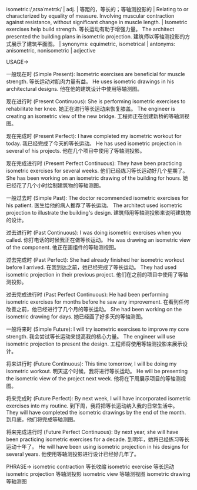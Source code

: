 isometric:/ˌaɪsəˈmetrɪk/ | adj. | 等距的，等长的；等轴测投影的 |  Relating to or characterized by equality of measure.  Involving muscular contraction against resistance, without significant change in muscle length. |  Isometric exercises help build strength. 等长运动有助于增强力量。 The architect presented the building plans in isometric projection. 建筑师以等轴测投影的方式展示了建筑平面图。 | synonyms:  equimetric, isometrical | antonyms: anisometric, nonisometric | adjective


USAGE->

一般现在时 (Simple Present):
Isometric exercises are beneficial for muscle strength. 等长运动对肌肉力量有益。
He uses isometric drawings in his architectural designs. 他在他的建筑设计中使用等轴测图。

现在进行时 (Present Continuous):
She is performing isometric exercises to rehabilitate her knee. 她正在进行等长运动来恢复膝盖。
The engineer is creating an isometric view of the new bridge. 工程师正在创建新桥的等轴测视图。

现在完成时 (Present Perfect):
I have completed my isometric workout for today. 我已经完成了今天的等长运动。
He has used isometric projection in several of his projects. 他在几个项目中使用了等轴测投影。

现在完成进行时 (Present Perfect Continuous):
They have been practicing isometric exercises for several weeks. 他们已经练习等长运动好几个星期了。
She has been working on an isometric drawing of the building for hours. 她已经花了几个小时绘制建筑物的等轴测图。

一般过去时 (Simple Past):
The doctor recommended isometric exercises for his patient. 医生给他的病人推荐了等长运动。
The architect used isometric projection to illustrate the building's design. 建筑师用等轴测投影来说明建筑物的设计。

过去进行时 (Past Continuous):
I was doing isometric exercises when you called. 你打电话的时候我正在做等长运动。
He was drawing an isometric view of the component. 他正在画组件的等轴测视图。

过去完成时 (Past Perfect):
She had already finished her isometric workout before I arrived. 在我到达之前，她已经完成了等长运动。
They had used isometric projection in their previous project. 他们在之前的项目中使用了等轴测投影。

过去完成进行时 (Past Perfect Continuous):
He had been performing isometric exercises for months before he saw any improvement. 在看到任何改善之前，他已经进行了几个月的等长运动。
She had been working on the isometric drawing for days. 她已经画了好多天的等轴测图。

一般将来时 (Simple Future):
I will try isometric exercises to improve my core strength. 我会尝试等长运动来提高我的核心力量。
The engineer will use isometric projection to present the design. 工程师将使用等轴测投影来展示设计。

将来进行时 (Future Continuous):
This time tomorrow, I will be doing my isometric workout. 明天这个时候，我将进行等长运动。
He will be presenting the isometric view of the project next week. 他将在下周展示项目的等轴测视图。


将来完成时 (Future Perfect):
By next week, I will have incorporated isometric exercises into my routine. 到下周，我将把等长运动纳入我的日常生活中。
They will have completed the isometric drawings by the end of the month. 到月底，他们将完成等轴测图。

将来完成进行时 (Future Perfect Continuous):
By next year, she will have been practicing isometric exercises for a decade. 到明年，她将已经练习等长运动十年了。
He will have been using isometric projection in his designs for several years. 他使用等轴测投影进行设计已经好几年了。


PHRASE->
isometric contraction 等长收缩
isometric exercise 等长运动
isometric projection 等轴测投影
isometric view 等轴测视图
isometric drawing 等轴测图


